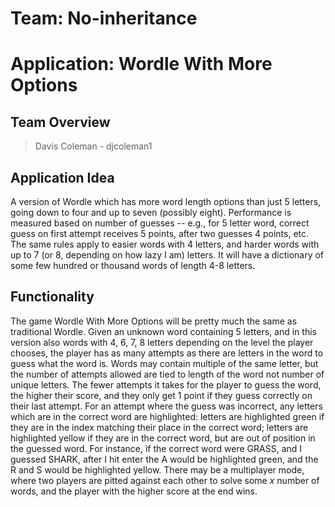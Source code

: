 # Team: No-inheritance
# Application: Wordle With More Options

## Team Overview
> Davis Coleman - djcoleman1

## Application Idea

A version of Wordle which has more word length options than just 5 letters, going down to four and up to seven (possibly eight). Performance is measured based on number of guesses -- e.g., for 5 letter word, correct guess on first attempt receives 5 points, after two guesses 4 points, etc. The same rules apply to easier words with 4 letters, and harder words with up to 7 (or 8, depending on how lazy I am) letters. It will have a dictionary of some few hundred or thousand words of length 4-8 letters.

## Functionality

The game Wordle With More Options will be pretty much the same as traditional Wordle. Given an unknown word containing 5 letters, and in this version also words with 4, 6, 7, 8 letters depending on the level the player chooses, the player has as many attempts as there are letters in the word to guess what the word is. Words may contain multiple of the same letter, but the number of attempts allowed are tied to length of the word not number of unique letters. The fewer attempts it takes for the player to guess the word, the higher their score, and they only get 1 point if they guess correctly on their last attempt. For an attempt where the guess was incorrect, any letters which are in the correct word are highlighted: letters are highlighted green if they are in the index matching their place in the correct word; letters are highlighted yellow if they are in the correct word, but are out of position in the guessed word. For instance, if the correct word were GRASS, and I guessed SHARK, after I hit enter the A would be highlighted green, and the R and S would be highlighted yellow. There may be a multiplayer mode, where two players are pitted against each other to solve some *x* number of words, and the player with the higher score at the end wins.